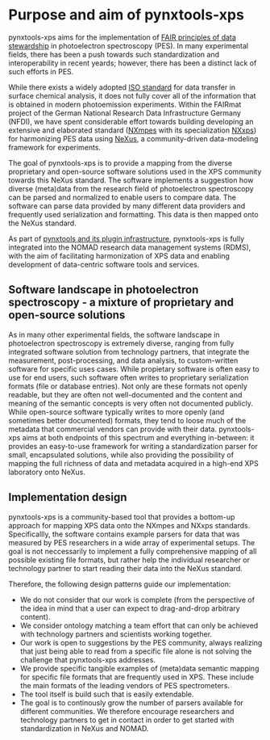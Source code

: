 # Purpose and aim of pynxtools-xps

pynxtools-xps aims for the implementation of [FAIR principles of data stewardship](https://doi.org/10.1162/dint_r_00024) in photoelectron spectroscopy (PES). In many experimental fields, there has been a push towards such standardization and interoperability in recent yeards; however, there has been a distinct lack of such efforts in PES.

While there exists a widely adopted [ISO standard](https://www.iso.org/standard/24269.html) for data transfer in surface chemical analysis, it does not fully cover all of the information that is obtained in modern photoemission experiments. Within the FAIRmat project of the German National Research Data Infrastructure Germany (NFDI), we have spent considerable effort towards building developing an extensive and elaborated standard ([NXmpes](https://fairmat-nfdi.github.io/nexus_definitions/classes/contributed_definitions/NXmpes.html) with its specialization [NXxps](https://fairmat-nfdi.github.io/nexus_definitions/classes/contributed_definitions/NXxps.html)) for harmonizing PES data using [NeXus](https://www.nexusformat.org/), a community-driven data-modeling framework for experiments.

The goal of pynxtools-xps is to provide a mapping from the diverse proprietary and open-source software solutions used in the XPS community towards this NeXus standard. The software implements a suggestion how diverse (meta)data from the research field of photoelectron spectroscopy can be parsed and normalized to enable users to compare data. The software can parse data provided by many different data providers and frequently used serialization and formatting. This data is then mapped onto the NeXus standard.

As part of [pynxtools and its plugin infrastructure](https://github.com/FAIRmat-NFDI/pynxtools), pynxtools-xps is fully integrated into the NOMAD research data management systems (RDMS), with the aim of facilitating harmonization of XPS data and enabling development of data-centric software tools and services.

## Software landscape in photoelectron spectroscopy - a mixture of proprietary and open-source solutions

As in many other experimental fields, the software landscape in photoelectron spectroscopy is extremely diverse, ranging from fully integrated software solution from technology partners, that integrate the measurement, post-processing, and data analysis, to custom-written software for specific uses cases.
While propietary software is often easy to use for end users, such software often writes to proprietary serialization formats (file or database entries). Not only are these formats not openly readable, but they are often not well-documented and the content and meaning of the semantic concepts is very often not documented publicly. While open-source software typically writes to more openly (and sometimes better documented) formats, they tend to loose much of the metadata that commercial vendors can provide with their data. pynxtools-xps aims at both endpoints of this spectrum and everything in-between: it provides an easy-to-use framework for writing a standardization parser for small, encapsulated solutions, while also providing the possibility of mapping the full richness of data and metadata acquired in a high-end XPS laboratory onto NeXus.

## Implementation design

pynxtools-xps is a community-based tool that provides a bottom-up approach for mapping XPS data onto the NXmpes and NXxps standards. Specificallly, the software contains example parsers for data that was measured by PES researchers in a wide array of experimental setups. The goal is not neccessarily to implement a fully comprehensive mapping of all possible existing file formats, but rather help the individual researcher or technology partner to start reading their data into the NeXus standard.

Therefore, the following design patterns guide our implementation:

- We do not consider that our work is complete (from the perspective of the idea in mind that a user can expect to drag-and-drop arbitrary content).
- We consider ontology matching a team effort that can only be achieved with technology partners and scientists working together.
- Our work is open to suggestions by the PES community, always realizing that just being able to read from a specific file alone is not solving the challenge that pynxtools-xps addresses.
- We provide specific tangible examples of (meta)data semantic mapping for specific file formats that are frequently used in XPS. These include the main formats of the leading vendors of PES spectrometers.
- The tool itself is build such that is easily extendable.
- The goal is to continously grow the number of parsers available for different communities. We therefore encourage researchers and technology partners to get in contact in order to get started with standardization in NeXus and NOMAD.
